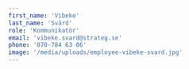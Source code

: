 ```yaml
---
first_name: 'Vibeke'
last_name: 'Svärd'
role: 'Kommunikatör'
email: 'vibeke.svard@strateg.se'
phone: '070-784 63 06'
image: '/media/uploads/employee-vibeke-svard.jpg'
---
```

